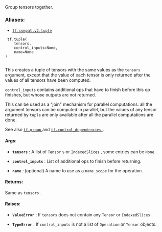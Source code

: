 Group tensors together.



### Aliases:

- [ `tf.compat.v2.tuple` ](/api_docs/python/tf/tuple)



```
 tf.tuple(
    tensors,
    control_inputs=None,
    name=None
)
 
```

This creates a tuple of tensors with the same values as the  `tensors` 
argument, except that the value of each tensor is only returned after the
values of all tensors have been computed.

 `control_inputs`  contains additional ops that have to finish before this op
finishes, but whose outputs are not returned.

This can be used as a "join" mechanism for parallel computations: all the
argument tensors can be computed in parallel, but the values of any tensor
returned by  `tuple`  are only available after all the parallel computations
are done.

See also [ `tf.group` ](https://tensorflow.google.cn/api_docs/python/tf/group) and
[ `tf.control_dependencies` ](https://tensorflow.google.cn/api_docs/python/tf/control_dependencies).



#### Args:

- **`tensors`** : A list of  `Tensor` s or  `IndexedSlices` , some entries can be  `None` .

- **`control_inputs`** : List of additional ops to finish before returning.

- **`name`** : (optional) A name to use as a  `name_scope`  for the operation.



#### Returns:
Same as  `tensors` .



#### Raises:

- **`ValueError`** : If  `tensors`  does not contain any  `Tensor`  or  `IndexedSlices` .

- **`TypeError`** : If  `control_inputs`  is not a list of  `Operation`  or  `Tensor` 
objects.

